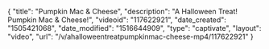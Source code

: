 {
    "title": "Pumpkin Mac & Cheese",
    "description": "A Halloween Treat! Pumpkin Mac & Cheese!",
    "videoid": "117622921",
    "date_created": "1505421068",
    "date_modified": "1516644909",
    "type": "captivate",
    "layout": "video",
    "url": "\/v\/ahalloweentreatpumpkinmac-cheese-mp4\/117622921"
}